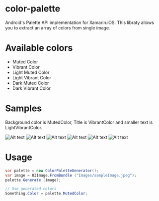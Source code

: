 # color-palette
Android's Palette API implementation for Xamarin.iOS.
This libraty allows you to extract an array of colors from single image.

# Available colors

<ul>
    <li>Muted Color</li>
    <li>Vibrant Color</li>
    <li>Light Muted Color</li>
    <li>Light Vibrant Color</li>
    <li>Dark Muted Color</li>
    <li>Dark Vibrant Color</li>
</ul>

# Samples

Background color is MutedColor, Title is VibrantColor and smaller text is LightVibrantColor.

![Alt text](https://cloud.githubusercontent.com/assets/1687466/8980111/f64028f4-36b6-11e5-93db-b661f13788f3.png)
![Alt text](https://cloud.githubusercontent.com/assets/1687466/8980112/f6407e80-36b6-11e5-8767-011e6097d50f.png)
![Alt text](https://cloud.githubusercontent.com/assets/1687466/8980114/f6425228-36b6-11e5-9931-672a797aa678.png)
![Alt text](https://cloud.githubusercontent.com/assets/1687466/8980113/f6424dd2-36b6-11e5-8d6e-a827cde3fac9.png)
![Alt text](https://cloud.githubusercontent.com/assets/1687466/8980110/f61971aa-36b6-11e5-9589-4a5e97b9435b.png)
![Alt text](https://cloud.githubusercontent.com/assets/1687466/8980194/7b2338f4-36b7-11e5-83ae-d826f4c3fdb6.png)

# Usage
```c#
var palette = new ColorPaletteGenerator();
var image = UIImage.FromBundle ("Images/sampleImage.jpeg");
palette.Generate (image);

// Use generated colors
Something.Color = palette.MutedColor;
```
